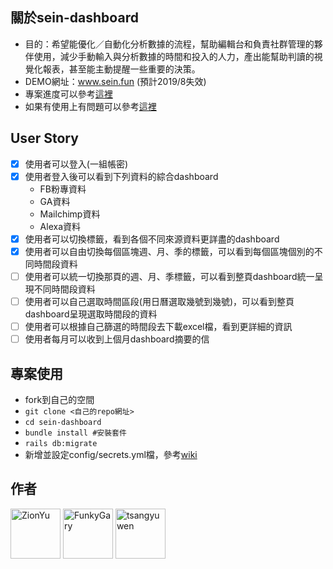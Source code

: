 ## 關於sein-dashboard
- 目的：希望能優化／自動化分析數據的流程，幫助編輯台和負責社群管理的夥伴使用，減少手動輸入與分析數據的時間和投入的人力，產出能幫助判讀的視覺化報表，甚至能主動提醒一些重要的決策。
- DEMO網址：www.sein.fun (預計2019/8失效)
- 專案進度可以參考[這裡](https://github.com/seinsight-ac/sein-dashboard/projects/2)
- 如果有使用上有問題可以參考[這裡](https://github.com/seinsight-ac/sein-dashboard/wiki)

## User Story
- [X] 使用者可以登入(一組帳密)
- [X] 使用者登入後可以看到下列資料的綜合dashboard
  - FB粉專資料
  - GA資料
  - Mailchimp資料
  - Alexa資料
- [X] 使用者可以切換標籤，看到各個不同來源資料更詳盡的dashboard
- [X] 使用者可以自由切換每個區塊週、月、季的標籤，可以看到每個區塊個別的不同時間段資料
- [ ] 使用者可以統一切換那頁的週、月、季標籤，可以看到整頁dashboard統一呈現不同時間段資料
- [ ] 使用者可以自己選取時間區段(用日曆選取幾號到幾號)，可以看到整頁dashboard呈現選取時間段的資料
- [ ] 使用者可以根據自己篩選的時間段去下載excel檔，看到更詳細的資訊
- [ ] 使用者每月可以收到上個月dashboard摘要的信

## 專案使用
- fork到自己的空間
- `git clone <自己的repo網址>`
- `cd sein-dashboard`
- `bundle install #安裝套件`
- `rails db:migrate`
- 新增並設定config/secrets.yml檔，參考[wiki](https://github.com/seinsight-ac/sein-dashboard/wiki/%E9%97%9C%E6%96%BCsecrets.yml%E8%B3%87%E6%96%99)

## 作者

<a href="https://github.com/ZionYu"><img src="https://avatars0.githubusercontent.com/u/34122819?s=460&v=4" title="ZionYu" width="80" height="80"></a>
<a href="https://github.com/FunkyGary"><img src="https://avatars2.githubusercontent.com/u/30545083?s=460&v=4" title="FunkyGary" width="80" height="80"></a>
<a href="https://github.com/tsangyuwen"><img src="https://avatars0.githubusercontent.com/u/39423371?s=460&v=4" title="tsangyuwen" width="80" height="80"></a>
